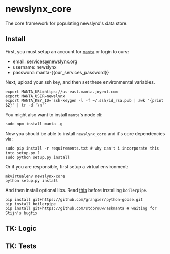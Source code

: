 newslynx_core
=============
The core framework for populating newslynx's data store.

## Install
First, you must setup an account for [`manta`](http://www.joyent.com/products/manta) or login to ours:
* email: services@newslynx.org
* username: newslynx
* password: manta-{{our_services_password}}

Next, upload your ssh key, and then set these environmental variables.
```
export MANTA_URL=https://us-east.manta.joyent.com 
export MANTA_USER=newslynx 
export MANTA_KEY_ID=`ssh-keygen -l -f ~/.ssh/id_rsa.pub | awk '{print $2}' | tr -d '\n'`
```

You might also want to install `manta`'s node cli:
```
sudo npm install manta -g
```

Now you should be able to install `newslynx_core` and it's core dependencies via:

```
sudo pip install -r requirements.txt # why can't i incorporate this into setup.py ?
sudo python setup.py install
```

Or if you are responsible, first setup a virtual environment:

```
mkvirtualenv newslynx-core
python setup.py install
```

And then install optional libs. Read [this](http://stackoverflow.com/questions/8525193/how-to-install-jpype-on-os-x-lion-to-use-with-neo4j) before installing `boilerpipe`.

```
pip install git+https://github.com/grangier/python-goose.git
pip install boilerpipe
pip install git+https://github.com/stdbrouw/askmanta # waiting for Stijn's bugfix
```

## TK: Logic

## TK: Tests